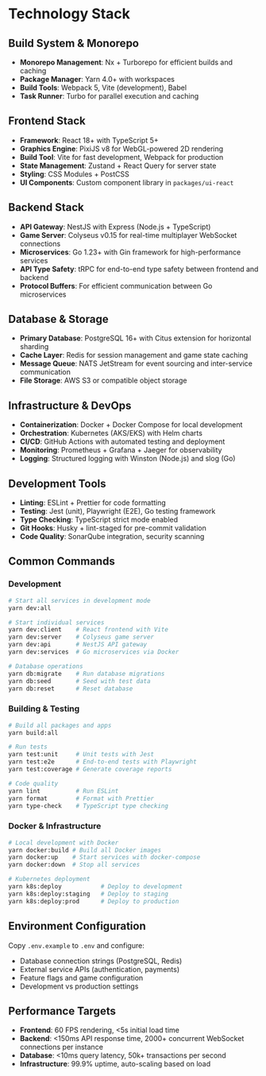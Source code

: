 # Technology Stack

## Build System & Monorepo
- **Monorepo Management**: Nx + Turborepo for efficient builds and caching
- **Package Manager**: Yarn 4.0+ with workspaces
- **Build Tools**: Webpack 5, Vite (development), Babel
- **Task Runner**: Turbo for parallel execution and caching

## Frontend Stack
- **Framework**: React 18+ with TypeScript 5+
- **Graphics Engine**: PixiJS v8 for WebGL-powered 2D rendering
- **Build Tool**: Vite for fast development, Webpack for production
- **State Management**: Zustand + React Query for server state
- **Styling**: CSS Modules + PostCSS
- **UI Components**: Custom component library in `packages/ui-react`

## Backend Stack
- **API Gateway**: NestJS with Express (Node.js + TypeScript)
- **Game Server**: Colyseus v0.15 for real-time multiplayer WebSocket connections
- **Microservices**: Go 1.23+ with Gin framework for high-performance services
- **API Type Safety**: tRPC for end-to-end type safety between frontend and backend
- **Protocol Buffers**: For efficient communication between Go microservices

## Database & Storage
- **Primary Database**: PostgreSQL 16+ with Citus extension for horizontal sharding
- **Cache Layer**: Redis for session management and game state caching
- **Message Queue**: NATS JetStream for event sourcing and inter-service communication
- **File Storage**: AWS S3 or compatible object storage

## Infrastructure & DevOps
- **Containerization**: Docker + Docker Compose for local development
- **Orchestration**: Kubernetes (AKS/EKS) with Helm charts
- **CI/CD**: GitHub Actions with automated testing and deployment
- **Monitoring**: Prometheus + Grafana + Jaeger for observability
- **Logging**: Structured logging with Winston (Node.js) and slog (Go)

## Development Tools
- **Linting**: ESLint + Prettier for code formatting
- **Testing**: Jest (unit), Playwright (E2E), Go testing framework
- **Type Checking**: TypeScript strict mode enabled
- **Git Hooks**: Husky + lint-staged for pre-commit validation
- **Code Quality**: SonarQube integration, security scanning

## Common Commands

### Development
```bash
# Start all services in development mode
yarn dev:all

# Start individual services
yarn dev:client    # React frontend with Vite
yarn dev:server    # Colyseus game server
yarn dev:api       # NestJS API gateway
yarn dev:services  # Go microservices via Docker

# Database operations
yarn db:migrate    # Run database migrations
yarn db:seed       # Seed with test data
yarn db:reset      # Reset database
```

### Building & Testing
```bash
# Build all packages and apps
yarn build:all

# Run tests
yarn test:unit     # Unit tests with Jest
yarn test:e2e      # End-to-end tests with Playwright
yarn test:coverage # Generate coverage reports

# Code quality
yarn lint          # Run ESLint
yarn format        # Format with Prettier
yarn type-check    # TypeScript type checking
```

### Docker & Infrastructure
```bash
# Local development with Docker
yarn docker:build # Build all Docker images
yarn docker:up    # Start services with docker-compose
yarn docker:down  # Stop all services

# Kubernetes deployment
yarn k8s:deploy           # Deploy to development
yarn k8s:deploy:staging   # Deploy to staging
yarn k8s:deploy:prod      # Deploy to production
```

## Environment Configuration
Copy `.env.example` to `.env` and configure:
- Database connection strings (PostgreSQL, Redis)
- External service APIs (authentication, payments)
- Feature flags and game configuration
- Development vs production settings

## Performance Targets
- **Frontend**: 60 FPS rendering, <5s initial load time
- **Backend**: <150ms API response time, 2000+ concurrent WebSocket connections per instance
- **Database**: <10ms query latency, 50k+ transactions per second
- **Infrastructure**: 99.9% uptime, auto-scaling based on load
